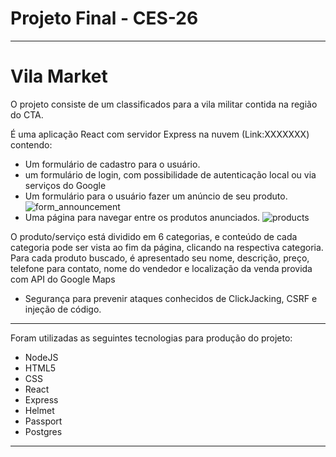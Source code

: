 # Projeto Final - CES-26
 
 ---

 # Vila Market

 O projeto consiste de um classificados para a vila militar contida na região do CTA.

É uma aplicação React com servidor Express na nuvem (Link:XXXXXXX) contendo:

- Um formulário de cadastro para o usuário.
- um formulário de login, com possibilidade de autenticação local ou via serviços do Google
- Um formulário para o usuário fazer um anúncio de seu produto.
![form_announcement](https://user-images.githubusercontent.com/54087165/102075196-a9783f80-3de4-11eb-9013-076010e6292b.png)
- Uma página para navegar entre os produtos anunciados.
![products](https://user-images.githubusercontent.com/54087165/102076872-2d332b80-3de7-11eb-97d8-c8f06726a168.png)

O produto/serviço está dividido em 6 categorias, e conteúdo de cada categoria pode ser vista ao fim da página, clicando na respectiva categoria. Para cada produto buscado, é apresentado seu nome, descrição, preço, telefone para contato, nome do vendedor e localização da venda provida com API do Google Maps

- Segurança para prevenir ataques conhecidos de ClickJacking, CSRF e injeção de código.

---

Foram utilizadas as seguintes tecnologias para produção do projeto:

- NodeJS
- HTML5
- CSS
- React
- Express
- Helmet
- Passport
- Postgres

---
